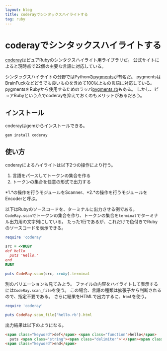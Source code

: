 ```yaml
---
layout: blog
title: coderayでシンタックスハイライトする
tag: ruby
---
```


# coderayでシンタックスハイライトする

[coderay](http://coderay.rubychan.de/)はピュアRubyのシンタクスハイライト用ライブラリだ。
公式サイトによると現時点で22個の主要な言語に対応している。

シンタックスハイライトの分野ではPythonの[pygments](http://pygments.org/)が有名だ。
pygmentsはBrainFuckなどどうでも良いものを含めて100以上もの言語に対応している。
pygmentsをRubyから使用するためのラッパ[pygments.rb](https://github.com/tmm1/pygments.rb)もある。
しかし、ピュアRubyという点でcoderayを抑えておくのもメリットがあるだろう。

## インストール

coderayはgemからインストールできる。

~~~~ bash
gem install coderay
~~~~

## 使い方

coderayによるハイライトは以下2つの操作により行う。

1. 言語をパースしてトークンの集合を作る
2. トークンの集合を任意の形式で出力する

*1.*の操作を行うモジュールをScanner、*2.*の操作を行うモジュールをEncoderと呼ぶ。

以下はRubyのソースコードを、ターミナルに出力させる例である。
`CodeRay.scan`でトークンの集合を作り、トークンの集合を`terminal`でターミナル出力用の文字列にしている。
たった1行であるが、これだけで色付きでRubyのソースコードを表示できる。

~~~~ ruby
require 'coderay'

src = <<RUBY
def hello
  puts 'Hello.'
end
RUBY

puts CodeRay.scan(src, :ruby).terminal
~~~~

別のバリエーションも見てみよう。
ファイルの内容をハイライトして表示するには`CodeRay.scan_file`を使う。
この場合、言語の種類は拡張子から判断されるので、指定不要である。
さらに結果をHTMLで出力するに、`html`を使う。

~~~~ ruby
require 'coderay'

puts CodeRay.scan_file('hello.rb').html
~~~~

出力結果は以下のようになる。

~~~~ html
<span class="keyword">def</span> <span class="function">hello</span>
  puts <span class="string"><span class="delimiter">'</span><span class="content">Hello.</span><span class="delimiter">'</span></span>
<span class="keyword">end</span>
~~~~
